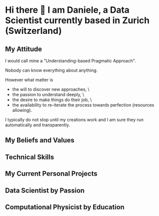 # Hi there 👋 I am Daniele, a Data Scientist currently based in Zurich (Switzerland)

<!--
This is a comment
**scod84/scod84** is a ✨ _special_ ✨ repository because its `README.md` (this file) appears on your GitHub profile.

DS: check out https://www.youtube.com/watch?v=KhGWbt1dAKQ

Here are some ideas to get you started:

- 🔭 I’m currently working on ...
- 🌱 I’m currently learning ...
- 👯 I’m looking to collaborate on ...
- 🤔 I’m looking for help with ...
- 💬 Ask me about ...
- 📫 How to reach me: ...
- 😄 Pronouns: ...
- ⚡ Fun fact: ...
-->

## My Attitude
I would call mine a "Understanding-based Pragmatic Approach".

Nobody can know everything about anything.

However what matter is 
- the will to discover new approaches, \
- the passion to understand deeply, \
- the desire to make things do their job, \
- the availability to re-iterate the process towards perfection (resources allowing).

I typically do not stop until my creations work and I am sure they run automatically and transparently.


## My Beliefs and Values


## Technical Skills


## My Current Personal Projects


## Data Scientist by Passion


## Computational Physicist by Education

